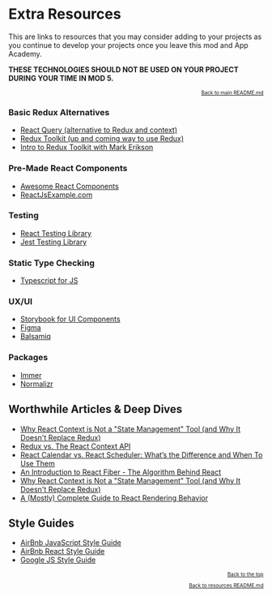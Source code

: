 # Extra Resources

<a name="#readme-top"></a>
This are links to resources that you may consider adding to your projects as
you continue to develop your projects once you leave this mod and App Academy.

**THESE TECHNOLOGIES SHOULD NOT BE USED ON YOUR PROJECT DURING YOUR TIME IN MOD 5.**

<p align="right" style="font-size:10px">
  <a href="../README.md">Back to main README.md</a>
</p>

### Basic Redux Alternatives

- [React Query (alternative to Redux and context)][react-query]
- [Redux Toolkit (up and coming way to use Redux)][redux-toolkit]
- [Intro to Redux Toolkit with Mark Erikson][mark-erikson-redux-toolkit]

### Pre-Made React Components

- [Awesome React Components](awesome-react-components)
- [ReactJsExample.com](reactjs-example)

### Testing

- [React Testing Library][react-testing-library]
- [Jest Testing Library][jest-testing]

### Static Type Checking

- [Typescript for JS][typescript]

### UX/UI

- [Storybook for UI Components][storybook]
- [Figma][figma]
- [Balsamiq][balsamiq]

### Packages

- [Immer][immer]
- [Normalizr][normalizr]

## Worthwhile Articles & Deep Dives

- [Why React Context is Not a "State Management" Tool (and Why It Doesn't Replace Redux)][context-not-state-management]
- [Redux vs. The React Context API][redux-vs-context-api]
- [React Calendar vs. React Scheduler: What’s the Difference and When To Use
  Them][react-calendar-vs-react-scheduler]
- [An Introduction to React Fiber - The Algorithm Behind
  React][reconciliation-deep-dive]
- [Why React Context is Not a "State Management" Tool (and Why It Doesn't
  Replace Redux)][context-not-state-management-tool]
- [A (Mostly) Complete Guide to React Rendering
  Behavior][react-rendering-behavior]

## Style Guides

- [AirBnb JavaScript Style Guide][airbnb-js-styleguide]
- [AirBnb React Style Guide][airbnb-react-styleguide]
- [Google JS Style Guide][google-js-styleguide]

<p align="right" style="font-size:10px">
  <a href="#readme-top">Back to the top</a>
</p>
<p align="right" style="font-size:10px">
  <a href="./README.md">Back to resources README.md</a>
</p>

[react-hooks-cheatsheet]: https://gist.github.com/jamesurobertson/f87c68f5eb2839e3dee88279aca6054c
[rules-of-react]: https://gist.github.com/sebmarkbage/75f0838967cd003cd7f9ab938eb1958f
[google-js-styleguide]: https://google.github.io/styleguide/jsguide.html
[airbnb-react-styleguide]: https://airbnb.io/javascript/react/
[airbnb-js-styleguide]: https://github.com/airbnb/javascript
[git-cheetsheat]: ./assets/git-cheatsheet
[react-function-update]: https://reactjs.org/docs/hooks-reference.html#usestate
[react-usestate]: https://reactjs.org/docs/hooks-state.html
[react-useeffect]: https://reactjs.org/docs/hooks-effect.html
[react-jsx]: https://reactjs.org/docs/introducing-jsx.html
[react-hooks]: https://reactjs.org/docs/hooks-intro.html
[synthetic-events]: https://reactjs.org/docs/events.html
[hook-rules]: https://reactjs.org/docs/hooks-rules.html
[custom-hooks]: https://reactjs.org/docs/hooks-custom.html
[hooks-api]: https://reactjs.org/docs/hooks-reference.html
[nullish-coalescence]: https://developer.mozilla.org/en-US/docs/Web/JavaScript/Reference/Operators/Nullish_coalescing_operator
[optional-chaining]: https://developer.mozilla.org/en-US/docs/Web/JavaScript/Reference/Operators/Optional_chaining
[when-use-callback-memo]: https://kentcdodds.com/blog/usememo-and-usecallback
[fix-render]: https://kentcdodds.com/blog/fix-the-slow-render-before-you-fix-the-re-render
[redux-overview]: https://redux.js.org/tutorials/essentials/part-1-overview-concepts
[redux-app-structure]: https://redux.js.org/tutorials/essentials/part-2-app-structure
[redux-thunks]: https://redux.js.org/tutorials/essentials/part-5-async-logic
[normalize-and-performance]: https://redux.js.org/tutorials/essentials/part-6-performance-normalization
[redux-store]: https://redux.js.org/tutorials/fundamentals/part-4-store
[redux-fundamentals]: https://redux.js.org/tutorials/fundamentals/part-1-overview
[redux-data-flow]: https://redux.js.org/tutorials/fundamentals/part-1-overview
[redux-style-guide]: https://redux.js.org/style-guide/style-guide
[redux-hooks]: https://react-redux.js.org/api/hooks
[createstore]: https://redux.js.org/api/createstore
[redux-store]: https://redux.js.org/api/store
[combine-reducers]: https://redux.js.org/api/combinereducers
[applymiddleware]: https://redux.js.org/api/applymiddleware
[compose]: https://redux.js.org/api/compose
[normalizing-state-shape]: https://redux.js.org/usage/structuring-reducers/normalizing-state-shape
[cra-docs]: https://create-react-app.dev/docs/getting-started/
[sequelize-api]: https://sequelize.org/master/identifiers.html
[sequelize-v5]: https://sequelize.org/v5/
[sequelize-cheatsheet]: ./assets/sequelize_cheatsheet.pdf
[sequelize-migrations]: https://sequelize.org/master/manual/migrations.html
[sequelize-association-mixins]: https://stackoverflow.com/questions/49467654/what-methods-mixins-sequelize-adds-to-the-models-when-an-association-is-made
[functional-programming]: https://medium.com/javascript-scene/master-the-javascript-interview-what-is-functional-programming-7f218c68b3a0
[map-function]: https://developer.mozilla.org/en-US/docs/Web/JavaScript/Reference/Global_Objects/Array/map
[react-router-docs-v5]: https://reactrouter.com/web/guides/quick-start
[browser-history-api]: https://developer.mozilla.org/en-US/docs/Web/API/History_API
[date-fns]: https://www.npmjs.com/package/date-fns
[audio-player]: https://www.npmjs.com/package/react-audio-player
[embed-audio]: https://developer.mozilla.org/en-US/docs/Web/HTML/Element/audio
[flexbox-mdn]: https://developer.mozilla.org/en-US/docs/Web/CSS/CSS_Flexible_Box_Layout/Basic_Concepts_of_Flexbox
[flexbox-csstricks]: https://css-tricks.com/snippets/css/a-guide-to-flexbox/
[css-modules-github]: https://github.com/css-modules/css-modules
[css-modules-cra]: https://create-react-app.dev/docs/adding-a-css-modules-stylesheet/
[cra-images]: https://create-react-app.dev/docs/adding-images-fonts-and-files
[find-method]: https://developer.mozilla.org/en-us/docs/web/javascript/reference/global_objects/array/find
[class-components]: https://reactjs.org/docs/react-component.html
[git-tutorial]: https://www.atlassian.com/git/tutorials/setting-up-a-repository
[react-query]: https://react-query.tanstack.com/
[redux-toolkit]: https://redux-toolkit.js.org/
[abramov-article]: https://stackoverflow.com/questions/34570758/why-do-we-need-middleware-for-async-flow-in-redux/34599594#34599594
[mark-erikson-redux-toolkit]: https://www.youtube.com/watch?v=9zySeP5vH9c&t=1006s
[react-testing-library]: https://testing-library.com/docs/react-testing-library/intro/
[jest-testing]: https://jestjs.io/docs/getting-started
[typescript]: https://www.typescriptlang.org/docs/handbook/typescript-in-5-minutes.html
[react-dev-tools]: https://chrome.google.com/webstore/detail/react-developer-tools/fmkadmapgofadopljbjfkapdkoienihi?hl=en
[redux-dev-tools]: https://chrome.google.com/webstore/detail/redux-devtools/lmhkpmbekcpmknklioeibfkpmmfibljd?hl=en
[redux-logger]: https://www.npmjs.com/package/redux-logger
[react-router-dom]: https://www.npmjs.com/package/react-router-dom
[redux-thunk]: https://www.npmjs.com/package/redux-thunk
[nanoid]: https://www.npmjs.com/package/nanoid
[react-redux]: https://www.npmjs.com/package/react-redux
[quill]: https://www.npmjs.com/package/quill
[draftjs]: https://draftjs.org/
[storybook]: https://storybook.js.org/
[best-free-fonts-2021]: https://www.awwwards.com/best-free-fonts.html
[google-fonts]: https://fonts.google.com/
[wfonts]: https://wfonts.com
[fontjoy]: http://fontjoy.com
[colorhunt]: https://colorhunt.co/
[coolors.co]: https://coolors.co/
[colormind.io]: http://colormind.io/
[colorpallettes.net]: https://colorpalettes.net/
[colorzilla]: https://chrome.google.com/webstore/detail/colorzilla/bhlhnicpbhignbdhedgjhgdocnmhomnp?hl=en
[7-tips-web-font]: https://designshack.net/articles/typography/7-tips-for-choosing-the-best-web-font-for-your-design/
[what-font]: https://chrome.google.com/webstore/detail/whatfont/jabopobgcpjmedljpbcaablpmlmfcogm?hl=en
[eye-dropper]: https://chrome.google.com/webstore/detail/eye-dropper/hmdcmlfkchdmnmnmheododdhjedfccka?hl=en
[visual-guide-to-react-rendering]: https://alexsidorenko.com/blog/react-render-always-rerenders/
[context-not-state-management]: https://blog.isquaredsoftware.com/2021/01/context-redux-differences/
[redux-vs-context-api]: https://daveceddia.com/context-api-vs-redux/
[styled-components]: https://styled-components.com/
[bem]: http://getbem.com/introduction/
[newer-html-css-features]: https://css-tricks.com/beyond-media-queries-using-newer-html-css-features-for-responsive-designs/
[complete-guide-to-media-queries]: https://css-tricks.com/a-complete-guide-to-css-media-queries/
[shallow-vs-deep-copy]: https://javascript.plainenglish.io/shallow-copy-and-deep-copy-in-javascript-a0a04104ab5c
[immer]: https://www.npmjs.com/package/immer
[normalizr]: https://www.npmjs.com/package/normalizr
[react-calendar-vs-react-scheduler]: https://www.telerik.com/blogs/react-calendar-vs-react-scheduler-whats-difference-when-use#:~:text=A%20React%20calendar%20component%20is,birth%20or%20employee%20start%20date.&text=So%20a%20calendar%20is%20more,used%20for%20detailed%20schedules%2Fagendas.
[figma]: https://www.figma.com/
[balsamiq]: https://balsamiq.com
[dafont]: https://www.dafont.com/
[reconciliation-deep-dive]: https://www.velotio.com/engineering-blog/react-fiber-algorithm
[context-not-state-management-tool]: https://blog.isquaredsoftware.com/2021/01/context-redux-differences/
[react-rendering-behavior]: https://blog.isquaredsoftware.com/2020/05/blogged-answers-a-mostly-complete-guide-to-react-rendering-behavior/
[awesome-react-components]: https://github.com/brillout/awesome-react-components
[reactjs-example]: https://reactjsexample.com/
